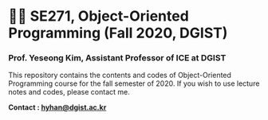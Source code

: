 # 👨‍💻 SE271, Object-Oriented Programming (Fall 2020, DGIST)

### Prof. Yeseong Kim, Assistant Professor of ICE at DGIST



This repository contains the contents and codes of Object-Oriented Programming course for the fall semester of 2020. If you wish to use lecture notes and codes, please contact me.

**Contact : hyhan@dgist.ac.kr**


